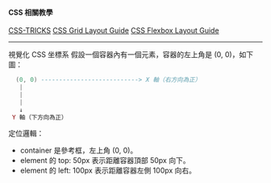 #### CSS 相關教學

[CSS-TRICKS](https://css-tricks.com/guides/)
[CSS Grid Layout Guide](https://css-tricks.com/snippets/css/complete-guide-grid/)
[CSS Flexbox Layout Guide](https://css-tricks.com/snippets/css/a-guide-to-flexbox/)

---

視覺化 CSS 坐標系
假設一個容器內有一個元素，容器的左上角是 (0, 0)，如下圖：

```lua
  (0, 0) ---------------------------> X 軸（右方向為正）
   |
   |
   |
   ↓
 Y 軸（下方向為正）

```

定位邏輯：

- container 是參考框，左上角 (0, 0)。
- element 的 top: 50px 表示距離容器頂部 50px 向下。
- element 的 left: 100px 表示距離容器左側 100px 向右。
